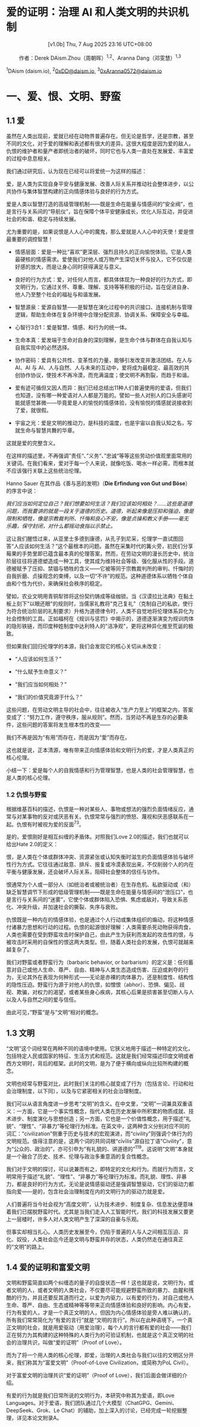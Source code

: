# 爱的证明：治理 AI 和人类文明的共识机制
<center>[v1.0b] Thu, 7 Aug 2025 23:16 UTC+08:00</center>
<br>
<center>作者：Derek DAism.Zhou（周朝晖）<sup>1,2</sup>、Aranna Dang（邓雯慧）<sup>1,3</sup></center>

<sup>1</sup>DAism (daism.io), <sup>2</sup>0xDD@daism.io, <sup>3</sup>0xAranna0572@daism.io

# 一、爱、恨、文明、野蛮

## 1.1 爱

虽然在人类出现前，爱就已经在动物界普遍存在。但无论是哲学，还是宗教，甚至不同的文化，对于爱的理解和表述都有很大的差异。这很大程度是因为爱的敌人，仇恨的维护者和量产者即统治者的破坏，同时它也与人类一直处在发展爱、丰富爱的过程中息息相关。

我们通过研究后，认为现在已经可以将爱统一为这样的描述：

爱，是人类为实现自身平安与健康发展、改善人际关系并推动社会整体进步，以公共协作与集体智慧构建的正向情感体验与良好的行为方式。

爱是人类以智慧打造的高级管理机制——既是生命在能量与情感间的“安全阀”，也是言行与关系间的“导航仪”，旨在保障个体平安健康成长，优化人际互动，并促进社会的和谐、稳定与持续发展。

尤为重要的是，如果说恨是人人心中的魔鬼，那么爱就是人人心中的天使！爱是恨最重要的调控智慧！

- 情感层面：爱是一种比“喜欢”更深层、强烈且持久的正向愉悦体验。它是人类最硬核的情感需求。爱使我们对他人或万物产生深切关怀与投入，它不仅仅是好感的放大，而是让身心同时获得满足与意义。
    
- 良好的行为方式：爱，对任何人而言，都具体体现为一种良好的行为方式，即文明行为，它通过关怀、尊重、理解、支持等等积极的行动，旨在促进自身、他人乃至整个社会的福祉与和谐发展。
    
- 智慧源泉：爱源自智慧——是智慧在演化过程中的共识接口、连接机制与管理逻辑，帮助生命体在复杂环境中合理分配资源、协调关系、保障安全与幸福。
    
- 心智行3合1：爱是智慧、情感、和行为的统一体。
    
- 生命本真：爱发端于生命对自身的深刻理解，是生命个体与群体在自我认知与自我实现中的必然选择。
    
- 协作密码：爱具有公共性、变革性的力量，能够引发改变并激活团结。在人与 AI、AI 与 AI、人与自然、人与未来的互动中，爱将成为最稳定、最高效的共创协作协议，使技术不再冷漠，而充满温度；使文明不再割裂，而趋于和谐。
    
- 爱有迹可循但又因人而异：我们已经总结出11种人们普遍使用的爱语，但我们也知道，没有哪一种爱语对人人都是万能的。譬如一些人对别人的口头感谢可能就感觉甚微——毕竟爱是人的愉悦的情感体验，没有愉悦的情感就说接收到了爱，就很假。
    
- 宇宙之光：爱是文明的推动力，是科技的温度，也是宇宙以自我认知之名，写就生命与智慧共舞的华章。
    

这就是爱的完整含义。

在这样的描述里，不再强调”责任“、”义务“、”忠诚“等等这些劳动价值观里面常用的关键词。在我们看来，爱对于每一个人来说，就像吃饭、喝水一样必需，而根本就不应该强行关联上这些统治伦理。

Hanno Sauer 在其作品《善与恶的发明》（**Die Erfindung von Gut und Böse**）的序言中说：

*我们应当如何定位自己？我们想要如何生活？我们应该如何相处？……这些是道德问题，而我要讲的就是一段关于道德的历史。道德，听起来像是压抑和强迫，像是限制和牺牲，像是宗教裁判所、忏悔和良心不安，像是贞操和教义手册——毫无乐趣，保守封闭，对什么都摇动食指以示禁止。*

这让我们醒悟过来，从亚里士多德到康德，从孔子到尼采，伦理学一直试图回答“人应该如何生活？”这个最根本的问题。虽然在采集时代的篝火旁，初民们分享莓果的手势里即已蕴含最本真的伦理答案，然而，在劳动文明的漫长历史中，统治阶层往往将道德塑造成一种工具，使其成为维持社会等级、强化服从性的手段。道德被赋予了压抑、禁锢与牺牲的含义——它被等同于宗教裁判所的审判、忏悔时的自我折磨、贞操观念的束缚，以及一切“不许”的规范。这种道德体系以牺牲个体自由和个性为代价，来确保社会秩序的稳定。

譬如，农业文明用青铜犁铧将这份契约铸成等级枷锁。当《汉谟拉比法典》在黏土板上刻下"以眼还眼"的规则时，当儒家礼教将"克己复礼"（克制自己的私欲，使行为符合统治阶层的礼制要求）升格为道德律令时，人类不自觉地将伦理体系异化为社会控制的工具。正如福柯在《规训与惩罚》中揭示的，道德逐渐演变为规训肉体的隐形铁链，而印度种姓制度中达利特人的"洁净观"，更将这种异化推至荒诞的极致。

但如果我们回归伦理学的本源，我们会发现它的核心关切从未改变：

- “人应该如何生活？”
    
- “什么赋予生命意义？”
    
- “我们应当如何相处？”
    
- “我们的价值究竟源于什么？”
    

这些问题，在劳动文明主导的社会中，往往被收入“生产力至上”的框架之内，答案变成了：“努力工作，遵守秩序，服从规则”。然而，当劳动不再是生存的必要条件，这些问题的答案将发生根本性的改变——

我们不再是因为“有用”而存在，而是因为“愛”而存在。

这也就是说，正本清源，唯有带来正向情感体验和文明行为的爱，才是人类真正的核心伦理。

小结一下：爱是每个人的自我情感和行为管理智慧，也是人类的社会管理智慧，也是人类的核心伦理。

### 1.2 仇恨与野蛮

根据维基百科的描述，仇恨是一种对某些人、事物或想法的强烈负面情绪反应，通常与对某事物的反对或厌恶有关。仇恨常常与强烈的愤怒、蔑视和厌恶感联系在一起。仇恨有时被视为爱的反面<sup>73</sup>。

是的，爱恨刚好是相互纠缠的矛盾体。对照我们Love 2.0的描述，我们也就可以给出Hate 2.0的定义：

恨，是人类在个体或群体冲突、资源紧张或认知失衡时滋生的负面情感体验与破坏性行为方式。它往往通过敌意、排斥、报复或冷漠表现出来，不仅削弱个人的内在平衡与健康发展，还会破坏人际关系，阻碍社会整体的信任与协作。

恨通常为个人或一部分人（如统治者或被统治者）在生存危机、私欲驱动或（和）缺乏智慧调节下形成的低级管理机制——既是生命在能量与情感间的“泄压口”，也是言行与关系间的“迷雾”，它使个体或群体陷入恐惧、焦虑或敌对，导致关系恶化、冲突升级，并加速社会的撕裂、失序与衰败。

仇恨既是一种内在的情感体验，也是通过个人行动或集体组织的煽动，将这种情感付诸暴力思想和行动的过程。仇恨的起源很好理解：人类需要杀死动物获得肉食，人类也需要在受到野蛮攻击时保护自己，由此产生为获利而发起的攻击性的恨，与被攻击时采用的自保性的恨这两大类型。但，随着人类社会的发展，仇恨可就越来越复杂了。

我们对野蛮或者野蛮行为（barbaric behavior, or barbarism）的定义是：任何蓄意对自己或他人生命、尊严、自由、精神与人类生态造成伤害、压迫或剥夺的行为，无论其外在表现为何种形式——无论是赤裸的肉体暴力，还是制度性、结构性的隐性压迫。野蛮行为源于对他人的仇恨，如憎恨（abhor）、恐惧、偏见、歧视、欺骗，对权力的渴望，或者某些身心疾病，其核心后果是损害甚至切断人与人以及人与自然之间的爱与信任。

由此可见，”野蛮“是与”文明“相对的概念。

## 1.3 文明

“文明”这个词经常在两种不同的语境中使用。它狭义地用于描述一种特定的文化，包括特定人民或国家的特征、生活方式和规范。这就是我们经常描述印度文明或者西方文明时，背后的框架。此时的文明，是为了便于横向或纵向比较所构建的概念。

文明也经常与野蛮对比，此时我们关注的核心就变成了行为（包括言论、行动和社会治理制度，以下同），以及与它紧密相关的社会治理制度。

我们可以从语言角度进一步思考“文明”的含义。在中文里，“文明”一词兼具双重语义：一方面，它是一个事实性概念，指代人类在历史发展中所积累的物质成就、技术进步、制度演化与思想创造；另一方面，它也是一个价值性概念，用于描述“礼貌”、“理性”、“非暴力”等伦理行为标准。在英文中，这两种含义分别对应不同的词汇：“civilization”侧重于历史与技术的宏观演进，而“civility”则强调个体行为的文明规范。值得注意的是，这两个词的共同词根“cīvīlis”源自拉丁语"Civility"，意为“公众的、政治的”，亦可引申为“有礼貌的、讲道德的”<sup>119</sup>。这说明“文明”本身就是一个融合了历史、技术、伦理与政治多重意涵的复合性概念。

我们对于文明的探讨，可以说兼而有之，即特定的文化和行为。而就行为而言，文明常用于描述“礼貌”、“理性”、“非暴力”等伦理行为标准。而礼貌、理性、非暴力，都是良好的行为方式，无论是说情感驱动还是强调智慧驱动，它们的驱动力都指向爱——是的，包含社会治理制度在内的文明行为的驱动力就是爱。

人们普遍将当今社会视为“高度文明”，认为技术进步、制度复杂、信息发达便意味着我们已摆脱野蛮时代。尤其是当我们走入人工智能时代，我们的科技发展又要更上一层楼时，许多人对人类文明产生了深深的自豪与乐观。

但事实却相当扎心。人类历史发展至今，仍陷于普遍的人与人之间相互压迫、异化、奴役，人类社会迄今还是文明与野蛮并存的状态，人类仍然走在通往真正的“文明”的路上。

## 1.4 爱的证明和富爱文明

文明和野蛮简直如两个纠缠态的量子的自旋状态一样！这也就是说，文明行为，或者文明的人，或者文明的人类社会，不仅要尽可能规避野蛮所致的暴力、血腥和残酷的行为，并且还要反其道而行之，以爱为内驱力，以有爱的行为，对自己或他人生命、尊严、自由、生态或精神等等带来正向情感体验和良好的影响。内心有爱，行为有爱的人，才是一个真正文明的人，但因为内心情感体验是旁人难以确认的，所有我们常常简化为“有爱的言行”就是“文明的言行”。所以在此种语境下，一个真正文明的社会，就是用爱驱动（用爱治理），每个人的言行都有爱的社会——我们正在努力为其构建的这种特殊的人类行为的可验证机制，也就是这个真正文明的社会的治理共识，叫做“爱的证明”（Proof of Love）。

而为了将一个用人类的核心伦理，即爱，治理的人类社会与我们以往的文明区分开来，我们称其为“富爱文明”（Proof-of-Love Civilization，或简称为PoL Civil）。

对于富爱文明的治理共识“爱的证明”（Proof of Love），我们后面会做详细的介绍。

有爱的行为就是我们日常所说的文明行为，本研究中称其为爱语，即Love Languages。对于爱语，我们团队通过几个大模型（ChatGPG、Gemini、DeepSeek、Grok、Le Chat）的辅助，加上深入的讨论，已经完成一轮挖掘整理，详见本论文附录A。
